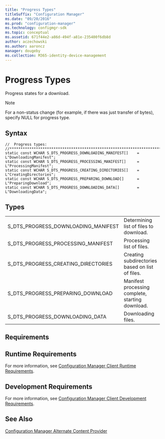 ```yaml
---
title: "Progress Types"
titleSuffix: "Configuration Manager"
ms.date: "09/20/2016"
ms.prod: "configuration-manager"
ms.technology: configmgr-sdk
ms.topic: conceptual
ms.assetid: 671f44e2-a86d-494f-a81e-235400f6db8d
author: aczechowski
ms.author: aaroncz
manager: dougeby
ms.collection: M365-identity-device-management
---
```

# Progress Types
Progress states for a download.  

> [!NOTE]
>  For a non-status change (for example, if there was just transfer of bytes), specify NULL for progress type.  

## Syntax  

```  
//  Progress types:   
//******************************************************************************  
static const WCHAR S_DTS_PROGRESS_DOWNLOADING_MANIFEST[]    = L"DownloadingManifest";  
static const WCHAR S_DTS_PROGRESS_PROCESSING_MANIFEST[]     = L"ProcessingManifest";  
static const WCHAR S_DTS_PROGRESS_CREATING_DIRECTORIES[]    = L"CreatingDirectories";  
static const WCHAR S_DTS_PROGRESS_PREPARING_DOWNLOAD[]      = L"PreparingDownload";  
static const WCHAR S_DTS_PROGRESS_DOWNLOADING_DATA[]        = L"DownloadingData";  

```  

## Types  

|||  
|-|-|  
|S_DTS_PROGRESS_DOWNLOADING_MANIFEST|Determining list of files to download.|  
|S_DTS_PROGRESS_PROCESSING_MANIFEST|Processing list of files.|  
|S_DTS_PROGRESS_CREATING_DIRECTORIES|Creating subdirectories based on list of files.|  
|S_DTS_PROGRESS_PREPARING_DOWNLOAD|Manifest processing complete, starting download.|  
|S_DTS_PROGRESS_DOWNLOADING_DATA|Downloading files.|  

## Requirements  

## Runtime Requirements  
 For more information, see [Configuration Manager Client Runtime Requirements](../../../../../develop/core/reqs/client-runtime-requirements.md).  

## Development Requirements  
 For more information, see [Configuration Manager Client Development Requirements](../../../../../develop/core/reqs/client-development-requirements.md).  

## See Also  
 [Configuration Manager Alternate Content Provider](../../../../../develop/reference/core/servers/configure/alternate-content-provider-classes.md)

